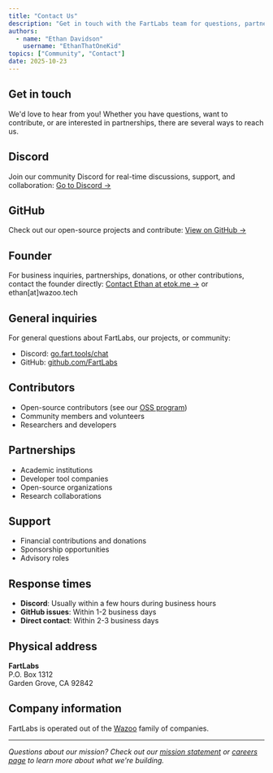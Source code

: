 ```yaml
---
title: "Contact Us"
description: "Get in touch with the FartLabs team for questions, partnerships, or contributions."
authors:
  - name: "Ethan Davidson"
    username: "EthanThatOneKid"
topics: ["Community", "Contact"]
date: 2025-10-23
---
```


## Get in touch

We'd love to hear from you! Whether you have questions, want to contribute, or
are interested in partnerships, there are several ways to reach us.

## Discord

Join our community Discord for real-time discussions, support, and
collaboration: [Go to Discord →](https://go.fart.tools/chat)

## GitHub

Check out our open-source projects and contribute:
[View on GitHub →](https://github.com/FartLabs)

## Founder

For business inquiries, partnerships, donations, or other contributions, contact
the founder directly: [Contact Ethan at etok.me →](https://etok.me) or
ethan[at]wazoo.tech

## General inquiries

For general questions about FartLabs, our projects, or community:

- Discord: [go.fart.tools/chat](https://go.fart.tools/chat)
- GitHub: [github.com/FartLabs](https://github.com/FartLabs)

## Contributors

- Open-source contributors (see our [OSS program](/oss))
- Community members and volunteers
- Researchers and developers

## Partnerships

- Academic institutions
- Developer tool companies
- Open-source organizations
- Research collaborations

## Support

- Financial contributions and donations
- Sponsorship opportunities
- Advisory roles

## Response times

- **Discord**: Usually within a few hours during business hours
- **GitHub issues**: Within 1-2 business days
- **Direct contact**: Within 2-3 business days

## Physical address

**FartLabs**\
P.O. Box 1312\
Garden Grove, CA 92842

## Company information

FartLabs is operated out of the [Wazoo](https://wazoo.tech/) family of
companies.

---

_Questions about our mission? Check out our [mission statement](/mission) or
[careers page](/careers) to learn more about what we're building._
